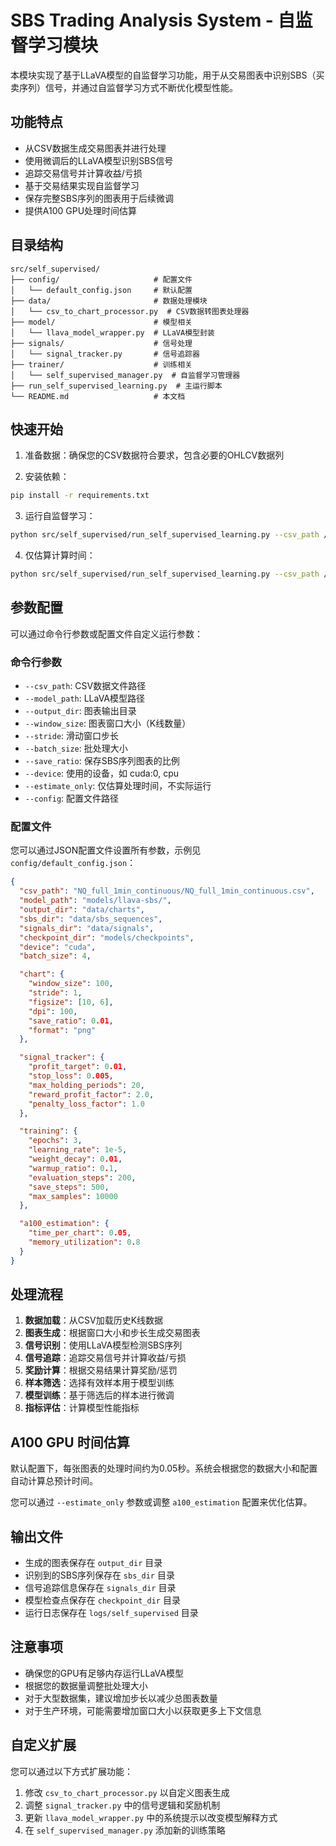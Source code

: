 # SBS Trading Analysis System - 自监督学习模块

本模块实现了基于LLaVA模型的自监督学习功能，用于从交易图表中识别SBS（买卖序列）信号，并通过自监督学习方式不断优化模型性能。

## 功能特点

- 从CSV数据生成交易图表并进行处理
- 使用微调后的LLaVA模型识别SBS信号
- 追踪交易信号并计算收益/亏损
- 基于交易结果实现自监督学习
- 保存完整SBS序列的图表用于后续微调
- 提供A100 GPU处理时间估算

## 目录结构

```
src/self_supervised/
├── config/                     # 配置文件
│   └── default_config.json     # 默认配置
├── data/                       # 数据处理模块
│   └── csv_to_chart_processor.py  # CSV数据转图表处理器
├── model/                      # 模型相关
│   └── llava_model_wrapper.py  # LLaVA模型封装
├── signals/                    # 信号处理
│   └── signal_tracker.py       # 信号追踪器
├── trainer/                    # 训练相关
│   └── self_supervised_manager.py  # 自监督学习管理器
├── run_self_supervised_learning.py  # 主运行脚本
└── README.md                   # 本文档
```

## 快速开始

1. 准备数据：确保您的CSV数据符合要求，包含必要的OHLCV数据列

2. 安装依赖：
```bash
pip install -r requirements.txt
```

3. 运行自监督学习：
```bash
python src/self_supervised/run_self_supervised_learning.py --csv_path /path/to/your/data.csv --model_path /path/to/llava/model
```

4. 仅估算计算时间：
```bash
python src/self_supervised/run_self_supervised_learning.py --csv_path /path/to/your/data.csv --estimate_only
```

## 参数配置

可以通过命令行参数或配置文件自定义运行参数：

### 命令行参数

- `--csv_path`: CSV数据文件路径
- `--model_path`: LLaVA模型路径
- `--output_dir`: 图表输出目录
- `--window_size`: 图表窗口大小（K线数量）
- `--stride`: 滑动窗口步长
- `--batch_size`: 批处理大小
- `--save_ratio`: 保存SBS序列图表的比例
- `--device`: 使用的设备，如 cuda:0, cpu
- `--estimate_only`: 仅估算处理时间，不实际运行
- `--config`: 配置文件路径

### 配置文件

您可以通过JSON配置文件设置所有参数，示例见 `config/default_config.json`：

```json
{
  "csv_path": "NQ_full_1min_continuous/NQ_full_1min_continuous.csv",
  "model_path": "models/llava-sbs/",
  "output_dir": "data/charts",
  "sbs_dir": "data/sbs_sequences",
  "signals_dir": "data/signals",
  "checkpoint_dir": "models/checkpoints",
  "device": "cuda",
  "batch_size": 4,

  "chart": {
    "window_size": 100,
    "stride": 1,
    "figsize": [10, 6],
    "dpi": 100,
    "save_ratio": 0.01,
    "format": "png"
  },

  "signal_tracker": {
    "profit_target": 0.01,
    "stop_loss": 0.005,
    "max_holding_periods": 20,
    "reward_profit_factor": 2.0,
    "penalty_loss_factor": 1.0
  },

  "training": {
    "epochs": 3,
    "learning_rate": 1e-5,
    "weight_decay": 0.01,
    "warmup_ratio": 0.1,
    "evaluation_steps": 200,
    "save_steps": 500,
    "max_samples": 10000
  },

  "a100_estimation": {
    "time_per_chart": 0.05,
    "memory_utilization": 0.8
  }
}
```

## 处理流程

1. **数据加载**：从CSV加载历史K线数据
2. **图表生成**：根据窗口大小和步长生成交易图表
3. **信号识别**：使用LLaVA模型检测SBS序列
4. **信号追踪**：追踪交易信号并计算收益/亏损
5. **奖励计算**：根据交易结果计算奖励/惩罚
6. **样本筛选**：选择有效样本用于模型训练
7. **模型训练**：基于筛选后的样本进行微调
8. **指标评估**：计算模型性能指标

## A100 GPU 时间估算

默认配置下，每张图表的处理时间约为0.05秒。系统会根据您的数据大小和配置自动计算总预计时间。

您可以通过 `--estimate_only` 参数或调整 `a100_estimation` 配置来优化估算。

## 输出文件

- 生成的图表保存在 `output_dir` 目录
- 识别到的SBS序列保存在 `sbs_dir` 目录
- 信号追踪信息保存在 `signals_dir` 目录
- 模型检查点保存在 `checkpoint_dir` 目录
- 运行日志保存在 `logs/self_supervised` 目录

## 注意事项

- 确保您的GPU有足够内存运行LLaVA模型
- 根据您的数据量调整批处理大小
- 对于大型数据集，建议增加步长以减少总图表数量
- 对于生产环境，可能需要增加窗口大小以获取更多上下文信息

## 自定义扩展

您可以通过以下方式扩展功能：

1. 修改 `csv_to_chart_processor.py` 以自定义图表生成
2. 调整 `signal_tracker.py` 中的信号逻辑和奖励机制
3. 更新 `llava_model_wrapper.py` 中的系统提示以改变模型解释方式
4. 在 `self_supervised_manager.py` 添加新的训练策略 